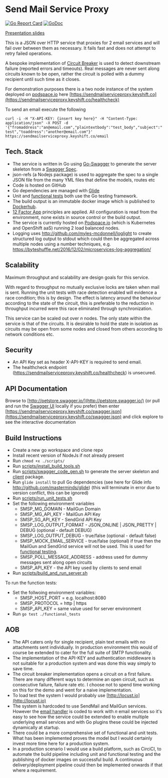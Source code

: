 # Send Mail Service Proxy

[![Go Report Card](https://goreportcard.com/badge/github.com/myles-mcdonnell/sendmailserviceproxy)](https://goreportcard.com/report/github.com/myles-mcdonnell/sendmailserviceproxy)
[![GoDoc](https://godoc.org/github.com/myles-mcdonnell/sendmailserviceproxy?status.svg)](http://godoc.org/github.com/myles-mcdonnell/sendmailserviceproxy)

[Presentation slides](https://prezi.com/view/wuB2jT1XtDb4IT65S4DS/)


This is a JSON over HTTP service that proxies for 2 email services and will fail over between them as necessary. It fails fast and does not attempt to retry failed operations.

A bespoke implementation of [Circuit Breaker](https://martinfowler.com/bliki/CircuitBreaker.html) is used to detect downstream failure (reported errors and timeouts).  Real messages are never sent along circuits known to be open, rather the circuit is polled with a dummy recipient until such time as it closes.

For demonstration purposes there is a two node instance of the system deployed on [podspace.io](http://podspace.io) here [https://sendmailserviceproxy.keyshift.co](https://sendmailserviceproxy.keyshift.co/healthcheck)

To send an email execute the following

`curl -i -H "X-API-KEY: {insert key here}" -H "Content-Type: application/json" -X POST -d '{"fromaddress":"an@email.com","plaintextbody":"test_body","subject":"test","toaddress":"another@email.com"}' https://sendmailserviceproxy.keyshift.co/email`


## Tech. Stack

* The service is written in Go using [Go-Swagger](https://github.com/go-swagger/go-swagger) to generate the server skeleton from a [Swagger Spec](spec).
* json-refs (a Nodejs package) is used to aggregate the spec to a single JSON file from the many YML files that define the models, routes etc
* Code is hosted on GitHub
* Go dependencies are managed with [Glide](http://github.com/masterminds/glide)
* Unit and [functional tests](functionaltests) both use the Go testing framework.
* The build output is an immutable docker image which is published to [Dockerhub](https://hub.docker.com/r/mylesmcdonnell/sendmailserviceproxy/).
* [12 Factor App](https://12factor.net/) principles are applied.  All configuration is read from the environment, none exists in source control or the build output.
* The service is currently hosted on [Podspace.io](https://www.podspace.io/) (which is Kubernetes and OpenShift aaS) running 2 load balanced nodes.
* Logging uses http://github.com/myles-mcdonnell/loglight to create structured log output to stdout which could then be aggregated across multiple nodes using a number techniques, e.g. https://byteshuffle.net/2016/12/02/microservices-log-aggregation/

## Scalability

Maximum throughput and scalability are design goals for this service.

With regard to throughput no mutually exclusive locks are taken when mail is sent.  Running the unit tests with race detection enabled will evidence a race condition; this is by design.  The effect is latency around the behaviour according to the state of the circuit, this is preferable to the reduction in throughput incurred were this race eliminated through synchronization.

This service can be scaled out over *n* nodes.  The only state within the service is that of the circuits.  It is desirable to hold the state in isolation as circuits may be open from some nodes and closed from others according to network conditions etc.

## Security

* An API Key set as header X-API-KEY is required to send email.
* The healthcheck endpoint (https://sendmailserviceproxy.keyshift.co/healthcheck) is unsecured.

## API Documentation

Browse to [http://petstore.swagger.io/](http://petstore.swagger.io/) (or pull and run the [Swagger UI](https://swagger.io/swagger-ui/) locally if you prefer) then enter [https://sendmailserviceproxy.keyshift.co/swagger.json](https://sendmailserviceproxy.keyshift.co/swagger.json) and click explore to see the interactive documentation


## Build Instructions

* Create a new go workspace and clone repo
* Install recent version of NodeJs if not already present
* Run `chmod +x ./scripts/`
* Run [scripts/install_build_tools.sh](install_build_tools.sh)
* Run [scripts/swagger_code_gen.sh](swagger_code_gen.sh) to generate the server skeleton and [client](client) package.
* Run `glide install` to pull Go dependencies (see here for Glide info http://github.com/masterminds/glide) (this will terminate in error due to version conflict, this can be ignored)
* Run [scripts/run_unit_tests.sh](scripts/run_unit_tests.sh)
* Set the following environment variables
    * SMSP_MG_DOMAIN - MailGun Domain
    * SMSP_MG_API_KEY - MailGun API Key
    * SMSP_SG_API_KEY - SendGrid API Key
    * SMSP_LOG_OUTPUT_FORMAT - JSON_ONLINE | JSON_PRETTY | DEBUG (optional - default DEBUG)
    * SMSP_LOG_OUTPUT_DEBUG - true/false (optional - default false)
    * SMSP_MOCK_EMAIL_SERVICE - true/false (optional) if true then the MailGun and SendGrid service will not be used.  This is used for [functional testing](functional_tests).
    * SMSP_POLL_MESSAGE_ADDRESS - address used for dummy messages sent along open circuits
    * SMSP_API_KEY - the API key used by clients to send email
* Run [scripts/build_and_run_server.sh](scripts/build_and_run_server.sh)

To run the function tests:

* Set the follwoing environment variables:
    * SMSP_HOST_PORT = e.g. localhost:8080
    * SMSP_PROTOCOL = http | https
    * SMSP_API_KEY = same value used for server environment
* Run `go test ./functional_tests`


## AOB

* The API caters only for single recipient, plain text emails with no attachments sent individually. In production environment this would of course be extended to cater for the full suite of SMTP functionality.
* The implementation of the API-KEY and authentication middleware is not suitable for a production system and was done this way simply to save time.
* The circuit breaker implementation opens a circuit on a first failure.  There are many different ways to determine an open circuit, such as consecutive failure, failure rate etc.  I choose not to spend time working on this for the demo and went for a naive implementation.
* To load test the system I would probably use [http://locust.io](http://locust.io)
* The system is hardcoded to use SendMail and MailGun services.  However the [email handler](routes/email.go) is coded to work with *n* email services so it's easy to see how the service could be extended to enable multiple underlying email services and with Go plugins these could be injected dynamically at startup.
* There could be a more comprehensive set of functional and unit tests.  What has been implemented proves the model but I would certainly invest more time here for a production system.
* In a production scenario I would use a build platform, such as CirciCI, to automate the build pipeline including unit and functional testing and the publishing of docker images on successful build.  A continuous delivery/deployment pipeline could then be implemented onwards if that where a requirement.


